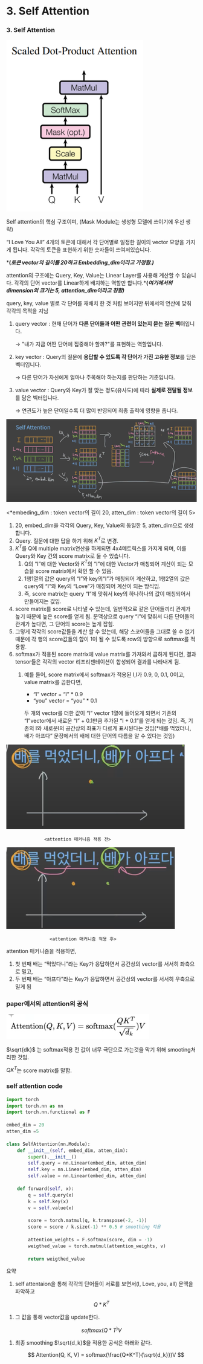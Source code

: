# 3. Self Attention

### 3. Self Attention

![image.png](/assets/transformer/3_Self_Attention/image.png)

Self attention의 핵심 구조이며, (Mask Module는 생성형 모델에 쓰이기에 우선 생략)

“I Love You All” 4개의 토큰에 대해서 각 단어별로 일정한 길이의 vector 모양을 가지게 됩니다. 각각의 토큰을 표현하기 위한 숫자들이 쓰여저있습니다. 

***(*토큰 vector의 길이를 20하고  Embedding_dim이라고 가정함.)***

attention의 구조에는 Query, Key, Value는 Linear Layer를 사용해 계산할 수 있습니다. 각각의 단어 vector를 Linear하게 배치하는 역할만 합니다.***(*여기에서의 dimension의 크기는 5, attention_dim이라고 칭함)***

query, key, value 별로 각 단어를 재배치 한 것 처럼 보이지만 뒤에서의 연산에 맞춰 각각의 목적을 지님

1. query vector :  현재 단어가 **다른 단어들과 어떤 관련이 있는지 묻는 질문 벡터**입니다.
    
    → "내가 지금 어떤 단어에 집중해야 할까?"를 표현하는 역할입니다.
    
2. key vector :  Query의 질문에 **응답할 수 있도록 각 단어가 가진 고유한 정보**를 담은 벡터입니다.
    
    → 다른 단어가 자신에게 얼마나 주목해야 하는지를 판단하는 기준입니다.
    
3. value vector : Query와 Key가 잘 맞는 정도(유사도)에 따라 **실제로 전달될 정보**를 담은 벡터입니다.
    
    → 연관도가 높은 단어일수록 더 많이 반영되어 최종 출력에 영향을 줍니다.
    

![image.png](/assets/transformer/3_Self_Attention/image_1.png)

<*embeding_dim : token vector의 길이 20, atten_dim : token vector의 길이 5>

1. 20, embed_dim을 각각의 Query, Key, Value의 동일한 5, atten_dim으로 생성합니다.
2. Query. 질문에 대한 답을 하기 위해  $K^T$로 변경.
3. $K^T$를 Q에 multiple matrix연산을 하게되면 4x4메트릭스를 가지게 되며, 이를 Query와 Key 간의 score matrix로 둘 수 있습니다.
    1. Q의 “I”에 대한  Vector와 $K^T$의 “I”에 대한 Vector가 매칭되어 계산이 되는 모습을 score matrix에서 확인 할 수 있음.
    2. 1행1열의 값은 query의 “I”와 key의“I”가 매칭되어 계산하고, 1행2열의 값은 query의 “I”와 Key의 “Love”가 매칭되어 계산이 되는 방식임.
    3. 즉, score matrix는 query “I”에 맞춰서 key의 하나하나의 값이 매칭되어서 만들어지는 값임.
4. score matrix를 score로 나타낼 수 있는데, 일반적으로 같은 단어들끼리 관계가 높기 때문에 높은 score를 얻게 됨. 문맥상으로 query “I”에 맞춰서 다른 단어들의 관계가 높다면, 그 단어의 score는 높게 잡힘.
5. 그렇게 각각의 score값들을 계산 할 수 있는데, 해당 스코어들을 그대로 쓸 수 없기 때문에 각 행의 score값들의 합이 1이 될 수 있도록 row의 방향으로 softmax를 적용함.
6. softmax가 적용된 score matrix에 value matrix를 가져와서 곱하게 된다면, 결과tensor들은 각각의 vector 리프리젠테이션이 합성되어 결과를 나타내게 됨.
    1. 예를 들어, score matrix에서 softmax가 적용된 I,I가 0.9, 0, 0.1, 0이고, value matrix를 곱한다면, 
        - “I” vector =   “I” * 0.9
        - “you” vector = “you” * 0.1
        
        두 개의 vector를 더한 값이 “I” vector 1열에 들어오게 되면서 기존의 “I”vector에서 새로운 “I” + 0.1만큼 추가된 “I + 0.1”를 얻게 되는 것임. 즉, 기존의 I와 새로운I의 공간상의 좌표가 다르게 표시된다는 것임(*배를 먹었더니, 배가 아프다” 문장에서의 배에 대한 단어의 다름을 알 수 있다는 것임)
        

![image.png](/assets/transformer/3_Self_Attention/image_2.png)

                  <attention 매커니즘 적용 전> 

![image.png](/assets/transformer/3_Self_Attention/image_3.png)

                    <attention 매커니즘 적용 후>

attention 매커니즘을 적용하면, 

1. 첫 번째 배는 “먹었다니”라는 Key가 응답하면서 공간상의 vector를 서서히 좌측으로 밀고, 
2. 두 번째 배는 “아프다”라는 Key가 응답하면서 공간상의 vector를 서서히 우측으로 밀게 됨

### paper에서의 attention의 공식

![image.png](/assets/transformer/3_Self_Attention/image_4.png)

$\sqrt{dk}$
는 softmax적용 전 값이 너무 극단으로 가는것을 막기 위해 smooting처리한 것임.

$QK^T$는 score matrix를 말함.

### self attention code

```python
import torch
import torch.nn as nn
import torch.nn.functional as F

embed_dim = 20
atten_dim =5

class SelfAttention(nn.Module):
    def __init__(self, embed_dim, atten_dim):
        super().__init__()
        self.query = nn.Linear(embed_dim, atten_dim)
        self.key = nn.Linear(embed_dim, atten_dim)
        self.value = nn.Linear(embed_dim, atten_dim)
        
    def forward(self, x):
        q = self.query(x)
        k = self.key(x)
        v = self.value(x)
        
        score = torch.matmul(q, k.transpose(-2, -1))
        score = score / k.size(-1) ** 0.5 # smoothing 적용
        
        attention_weights = F.softmax(score, dim = -1)
        weigthed_value = torch.matmul(attention_weights, v)
        
        return weigthed_value
```

요약

1. self attentaion을 통해 각각의 단어들이 서로를 보면서(I, Love, you, all) 문맥을 파악하고

$$
Q * K^T
$$

1. 그 값을 통해 vector값을 update한다.

$$
softmax(Q * T^)V
$$

1. 최종 smoothing $\sqrt{d_k}$을 적용한 공식은 아래와 같다.
    
    $$
    Attention(Q, K, V) = softmax(\frac{Q*K^T}{\sqrt{d_k}})V
    $$